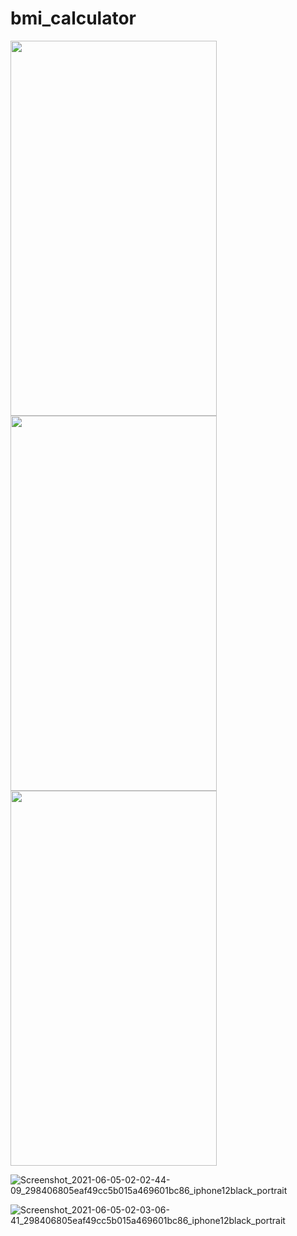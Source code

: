 # bmi_calculator

<img src="https://user-images.githubusercontent.com/47321390/120862245-4357c280-c5a6-11eb-97a2-0765c74be29c.png" width="330" height="600"><img src="https://user-images.githubusercontent.com/47321390/120862252-45218600-c5a6-11eb-9cd3-80b5be154450.png" width="330" height="600"><img src="https://user-images.githubusercontent.com/47321390/120862257-46eb4980-c5a6-11eb-9bc1-c77bd07b1ca2" width="330" height="600">


![Screenshot_2021-06-05-02-02-44-09_298406805eaf49cc5b015a469601bc86_iphone12black_portrait](https://user-images.githubusercontent.com/47321390/120862252-45218600-c5a6-11eb-9cd3-80b5be154450.png)


![Screenshot_2021-06-05-02-03-06-41_298406805eaf49cc5b015a469601bc86_iphone12black_portrait](https://user-images.githubusercontent.com/47321390/120862257-46eb4980-c5a6-11eb-9bc1-c77bd07b1ca2.png)




